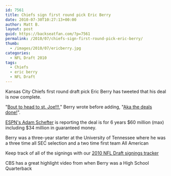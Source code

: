 ```yaml
---
id: 7561
title: Chiefs sign first round pick Eric Berry
date: 2010-07-30T10:27:13+00:00
author: Matt B.
layout: post
guid: https://backseatfan.com/?p=7561
permalink: /2010/07/chiefs-sign-first-round-pick-eric-berry/
thumb:
  - /images/2010/07/ericberry.jpg
categories:
  - NFL Draft 2010
tags:
  - Chiefs
  - eric berry
  - NFL Draft
---
```


<div class="entry">
  <p>
    Kansas City Chiefs first round draft pick Eric Berry has tweeted that his deal is now complete.
  </p>

  <p>
    "<a href="http://twitter.com/berry1429/statuses/19923531126">Bout to head to st. Joe!!!</a>," Berry wrote before adding, "<a href="http://twitter.com/berry1429/statuses/19924209927">Aka the deals done!</a>".
  </p>

  <p>
    <a href="http://twitter.com/Adam_Schefter/statuses/19928330275">ESPN's Adam Schefter</a> is reporting the deal is for 6 years $60 million (max) including $34 million in guaranteed money.
  </p>

  <p>
    Berry was a three-year starter at the University of Tennessee where he was a three time all SEC selection and a two time first team All American
  </p>

  <p>
    Keep track of all of the signings with our <a href="https://backseatfan.com/index.php/2010/04/2010-nfl-draft-rookie-signing-status/">2010 NFL Draft signings tracker</a>
  </p>

  <p>
    CBS has a great highlight video from when Berry was a High School Quarterback<br />
  </p>
</div>
